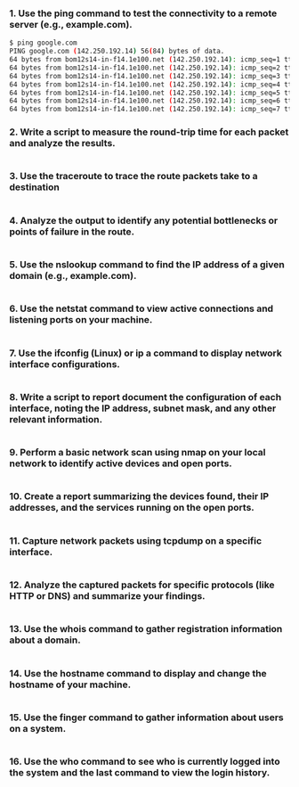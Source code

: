 ### 1.	Use the ping command to test the connectivity to a remote server (e.g., example.com).

```bash
$ ping google.com
PING google.com (142.250.192.14) 56(84) bytes of data.
64 bytes from bom12s14-in-f14.1e100.net (142.250.192.14): icmp_seq=1 ttl=119 time=23.4 ms
64 bytes from bom12s14-in-f14.1e100.net (142.250.192.14): icmp_seq=2 ttl=119 time=38.4 ms
64 bytes from bom12s14-in-f14.1e100.net (142.250.192.14): icmp_seq=3 ttl=119 time=26.5 ms
64 bytes from bom12s14-in-f14.1e100.net (142.250.192.14): icmp_seq=4 ttl=119 time=28.8 ms
64 bytes from bom12s14-in-f14.1e100.net (142.250.192.14): icmp_seq=5 ttl=119 time=34.6 ms
64 bytes from bom12s14-in-f14.1e100.net (142.250.192.14): icmp_seq=6 ttl=119 time=30.2 ms
64 bytes from bom12s14-in-f14.1e100.net (142.250.192.14): icmp_seq=7 ttl=119 time=48.5 ms

```

### 2.	Write a script to measure the round-trip time for each packet and analyze the results.

```bash

```

### 3.	Use the traceroute to trace the route packets take to a destination

```bash

```

### 4.	Analyze the output to identify any potential bottlenecks or points of failure in the route.

```bash

```

### 5.	Use the nslookup command to find the IP address of a given domain (e.g., example.com).

```bash

```

### 6.	Use the netstat command to view active connections and listening ports on your machine.

```bash

```

### 7.	Use the ifconfig (Linux) or ip a command to display network interface configurations.

```bash

```

### 8.	Write a script to report document the configuration of each interface, noting the IP address, subnet mask, and any other relevant information.

```bash

```

### 9.	Perform a basic network scan using nmap on your local network to identify active devices and open ports.

```bash

```

### 10.	Create a report summarizing the devices found, their IP addresses, and the services running on the open ports.

```bash

```

### 11.	Capture network packets using tcpdump on a specific interface.

```bash

```

### 12.	Analyze the captured packets for specific protocols (like HTTP or DNS) and summarize your findings.

```bash

```

### 13.	Use the whois command to gather registration information about a domain.

```bash

```

### 14.	Use the hostname command to display and change the hostname of your machine.

```bash

```

### 15.	Use the finger command to gather information about users on a system.

```bash

```

### 16.	Use the who command to see who is currently logged into the system and the last command to view the login history.

```bash

```